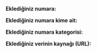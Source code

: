 <!--

Nelere dikkat etmelisiniz?

- Pull request göndermeden aşağıdaki alanları doldurun.
- Ekleyeceğiniz numaranın daha önce eklenmediğinden emin olun.
- Numaraları doğru kategoriye eklemeye özen gösterin.
- Türkiye üzerinden erişimi ekstra ücretli numaralar eklemeyin.
- Numara için görsel veya sayı (belediye numaralarında örnek kullanım mevcuttur) ekleyebilirsiniz.
- Numara veya kategori görseli için images dizinini içerisnde 64x64 boyutunda png veya jpg/jpeg uzantılı görsel oluşturun.
- Eğer sadece bir numarayı güncellediyseniz aşağıdaki alana verinin kaynağını yazın.

-->

**Eklediğiniz numara:** 

**Eklediğiniz numara kime ait:** 

**Eklediğiniz numara kategorisi:** 

**Eklediğiniz verinin kaynağı (URL):** 

<!-- Yorum satırlarını silmenize gerek yoktur, isterseniz silebilirsiniz -->

